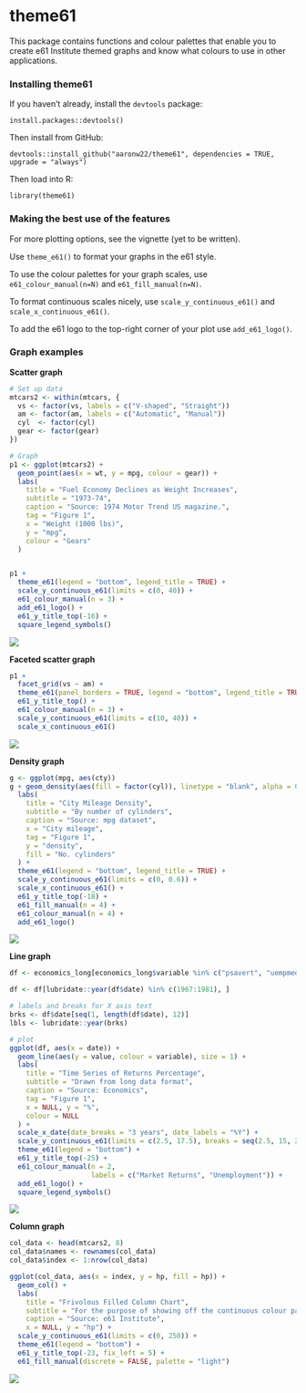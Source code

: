 
<!-- readme.md is generated by readme.rmd, please edit that document instead -->

# theme61

This package contains functions and colour palettes that enable you to
create e61 Institute themed graphs and know what colours to use in other
applications.

### Installing theme61

If you haven’t already, install the `devtools` package:

`install.packages::devtools()`

Then install from GitHub:

`devtools::install_github("aaronw22/theme61", dependencies = TRUE, upgrade = "always")`

Then load into R:

`library(theme61)`

### Making the best use of the features

For more plotting options, see the vignette (yet to be written).

Use `theme_e61()` to format your graphs in the e61 style.

To use the colour palettes for your graph scales, use
`e61_colour_manual(n=N)` and `e61_fill_manual(n=N)`.

To format continuous scales nicely, use `scale_y_continuous_e61()` and
`scale_x_continuous_e61()`.

To add the e61 logo to the top-right corner of your plot use
`add_e61_logo()`.

### Graph examples

**Scatter graph**

``` r
# Set up data
mtcars2 <- within(mtcars, {
  vs <- factor(vs, labels = c("V-shaped", "Straight"))
  am <- factor(am, labels = c("Automatic", "Manual"))
  cyl  <- factor(cyl)
  gear <- factor(gear)
})

# Graph
p1 <- ggplot(mtcars2) +
  geom_point(aes(x = wt, y = mpg, colour = gear)) +
  labs(
    title = "Fuel Economy Declines as Weight Increases",
    subtitle = "1973-74",
    caption = "Source: 1974 Motor Trend US magazine.",
    tag = "Figure 1",
    x = "Weight (1000 lbs)",
    y = "mpg",
    colour = "Gears"
  )


p1 +
  theme_e61(legend = "bottom", legend_title = TRUE) + 
  scale_y_continuous_e61(limits = c(0, 40)) +
  e61_colour_manual(n = 3) +
  add_e61_logo() + 
  e61_y_title_top(-16) +
  square_legend_symbols()
```

![](man/figures/README-unnamed-chunk-2-1.png)<!-- -->

**Faceted scatter graph**

``` r
p1 +
  facet_grid(vs ~ am) +
  theme_e61(panel_borders = TRUE, legend = "bottom", legend_title = TRUE) +
  e61_y_title_top() +
  e61_colour_manual(n = 3) +
  scale_y_continuous_e61(limits = c(10, 40)) +
  scale_x_continuous_e61()
```

![](man/figures/README-unnamed-chunk-3-1.png)<!-- -->

**Density graph**

``` r
g <- ggplot(mpg, aes(cty))
g + geom_density(aes(fill = factor(cyl)), linetype = "blank", alpha = 0.8) +
  labs(
    title = "City Mileage Density",
    subtitle = "By number of cylinders",
    caption = "Source: mpg dataset",
    x = "City mileage",
    tag = "Figure 1",
    y = "density",
    fill = "No. cylinders"
  ) +
  theme_e61(legend = "bottom", legend_title = TRUE) +
  scale_y_continuous_e61(limits = c(0, 0.6)) +
  scale_x_continuous_e61() +
  e61_y_title_top(-18) +
  e61_fill_manual(n = 4) +
  e61_colour_manual(n = 4) +
  add_e61_logo()
```

![](man/figures/README-unnamed-chunk-4-1.png)<!-- -->

**Line graph**

``` r
df <- economics_long[economics_long$variable %in% c("psavert", "uempmed"), ]

df <- df[lubridate::year(df$date) %in% c(1967:1981), ]

# labels and breaks for X axis text
brks <- df$date[seq(1, length(df$date), 12)]
lbls <- lubridate::year(brks)

# plot
ggplot(df, aes(x = date)) +
  geom_line(aes(y = value, colour = variable), size = 1) +
  labs(
    title = "Time Series of Returns Percentage",
    subtitle = "Drawn from long data format",
    caption = "Source: Economics",
    tag = "Figure 1",
    x = NULL, y = "%",
    colour = NULL
  ) + 
  scale_x_date(date_breaks = "3 years", date_labels = "%Y") +
  scale_y_continuous_e61(limits = c(2.5, 17.5), breaks = seq(2.5, 15, 2.5)) +
  theme_e61(legend = "bottom") +
  e61_y_title_top(-25) +
  e61_colour_manual(n = 2,
                    labels = c("Market Returns", "Unemployment")) +
  add_e61_logo() + 
  square_legend_symbols()
```

![](man/figures/README-unnamed-chunk-5-1.png)<!-- -->

**Column graph**

``` r
col_data <- head(mtcars2, 8)
col_data$names <- rownames(col_data)
col_data$index <- 1:nrow(col_data)

ggplot(col_data, aes(x = index, y = hp, fill = hp)) +
  geom_col() +
  labs(
    title = "Frivolous Filled Column Chart", 
    subtitle = "For the purpose of showing off the continuous colour palette",
    caption = "Source: e61 Institute",
    x = NULL, y = "hp") +
  scale_y_continuous_e61(limits = c(0, 250)) +
  theme_e61(legend = "bottom") +
  e61_y_title_top(-23, fix_left = 5) +
  e61_fill_manual(discrete = FALSE, palette = "light")
```

![](man/figures/README-unnamed-chunk-6-1.png)<!-- -->
